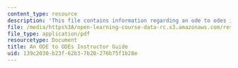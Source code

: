```yaml
---
content_type: resource
description: 'This file contains information regarding an ode to odes instructor guide. '
file: /media/https%3A/open-learning-course-data-rc.s3.amazonaws.com/res-tll-004-stem-concept-videos-fall-2013/139c2030b23f62b37b20276b75f1b28e_MITRES_TLL-004F13_ODEGuide.pdf
file_type: application/pdf
resourcetype: Document
title: An ODE to ODEs Instructor Guide
uid: 139c2030-b23f-62b3-7b20-276b75f1b28e
---
```

